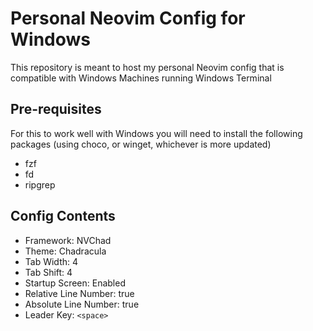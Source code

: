 # Personal Neovim Config for Windows

This repository is meant to host my personal Neovim config that is compatible with Windows Machines running Windows Terminal

## Pre-requisites
For this to work well with Windows you will need to install the following packages (using choco, or winget, whichever is more updated) 
- fzf
- fd
- ripgrep

## Config Contents
- Framework: NVChad
- Theme: Chadracula 
- Tab Width: 4 
- Tab Shift: 4 
- Startup Screen: Enabled
- Relative Line Number: true
- Absolute Line Number: true
- Leader Key: `<space>`
